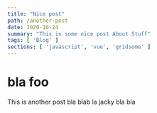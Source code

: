 ```yaml
---
title: "Nice post"
path: /another-post
date: 2020-10-24
summary: "This is some nice post About Stuff"
tags: [ 'Blog' ]
sections: [ 'javascript', 'vue', 'gridsome' ]
---
```

# bla foo

This is another post bla blab la
jacky bla bla
